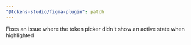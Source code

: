 ```yaml
---
"@tokens-studio/figma-plugin": patch
---
```


Fixes an issue where the token picker didn't show an active state when highlighted
